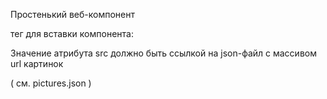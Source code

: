 Простенький веб-компонент

тег для вставки компонента:

<picture-slider src = "pictures.json"></picture-slider>

Значение атрибута src должно быть ссылкой на json-файл с массивом url картинок

( см. pictures.json )